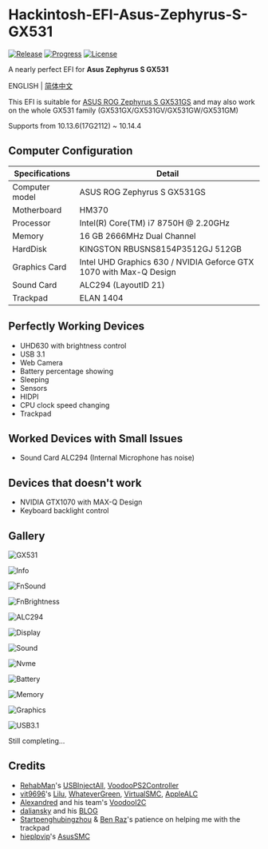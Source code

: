 # Hackintosh-EFI-Asus-Zephyrus-S-GX531

[![Release](https://img.shields.io/github/release/williambj1/Hacintosh-EFI-Asus-Zephyrus-S-GX531.svg)](https://github.com/williambj1/Hacintosh-EFI-Asus-Zephyrus-S-GX531/releases)
[![Progress](https://img.shields.io/badge/Progress-Developing-ff69b4.svg)](https://github.com/williambj1/Hacintosh-EFI-Asus-Zephyrus-S-GX531/blob/master/README.md)
[![License](https://img.shields.io/badge/License-GNU-lightgrey.svg)](https://github.com/williambj1/Hacintosh-EFI-Asus-Zephyrus-S-GX531/blob/master/LICENSE)

A nearly perfect EFI for **Asus Zephyrus S GX531**

ENGLISH | [简体中文](https://github.com/williambj1/Hacintosh-EFI-Asus-Zephyrus-S-GX531/blob/master/Resources/README-zh_CN.md)

This EFI is suitable for [ASUS ROG Zephyrus S GX531GS](https://www.asus.com/us/ROG-Republic-Of-Gamers/ROG-Zephyrus-S-GX531) and may also work on the whole GX531 family (GX531GX/GX531GV/GX531GW/GX531GM)

Supports from 10.13.6(17G2112) ~ 10.14.4

## Computer Configuration

| Specifications | Detail                                                             |
| -------------- | ------------------------------------------------------------------ |
| Computer model | ASUS ROG Zephyrus S GX531GS                                        |
| Motherboard    | HM370                                                              |
| Processor      | Intel(R) Core(TM) i7 8750H @ 2.20GHz                               |
| Memory         | 16 GB  2666MHz Dual Channel                                        |
| HardDisk       | KINGSTON RBUSNS8154P3512GJ 512GB                                   |
| Graphics Card  | Intel UHD Graphics 630 / NVIDIA Geforce GTX 1070 with Max-Q Design |
| Sound Card     | ALC294 (LayoutID 21)                                               |
| Trackpad       | ELAN 1404                                                          |

## Perfectly Working Devices

- UHD630 with brightness control
- USB 3.1
- Web Camera
- Battery percentage showing
- Sleeping
- Sensors
- HIDPI
- CPU clock speed changing
- Trackpad

## Worked Devices with Small Issues

- Sound Card ALC294 (Internal Microphone has noise)

## Devices that doesn't work

- NVIDIA GTX1070 with MAX-Q Design
- Keyboard backlight control

## Gallery

![GX531](https://github.com/williambj1/Hacintosh-EFI-Asus-Zephyrus-S-GX531/blob/master/Resources/GX531.png)

![Info](https://github.com/williambj1/Hacintosh-EFI-Asus-Zephyrus-S-GX531/blob/master/Resources/1.png)

![FnSound](https://github.com/williambj1/Hacintosh-EFI-Asus-Zephyrus-S-GX531/blob/master/Resources/2.png)

![FnBrightness](https://github.com/williambj1/Hacintosh-EFI-Asus-Zephyrus-S-GX531/blob/master/Resources/3.png)

![ALC294](https://github.com/williambj1/Hacintosh-EFI-Asus-Zephyrus-S-GX531/blob/master/Resources/4.png)

![Display](https://github.com/williambj1/Hacintosh-EFI-Asus-Zephyrus-S-GX531/blob/master/Resources/5.png)

![Sound](https://github.com/williambj1/Hacintosh-EFI-Asus-Zephyrus-S-GX531/blob/master/Resources/6.png)

![Nvme](https://github.com/williambj1/Hacintosh-EFI-Asus-Zephyrus-S-GX531/blob/master/Resources/7.png)

![Battery](https://github.com/williambj1/Hacintosh-EFI-Asus-Zephyrus-S-GX531/blob/master/Resources/8.png)

![Memory](https://github.com/williambj1/Hacintosh-EFI-Asus-Zephyrus-S-GX531/blob/master/Resources/9.png)

![Graphics](https://github.com/williambj1/Hacintosh-EFI-Asus-Zephyrus-S-GX531/blob/master/Resources/10.png)

![USB3.1](https://github.com/williambj1/Hacintosh-EFI-Asus-Zephyrus-S-GX531/blob/master/Resources/11.png)

Still completing...

## Credits

- [RehabMan](https://github.com/RehabMan)'s [USBInjectAll](https://github.com/RehabMan/OS-X-USB-Inject-All), [VoodooPS2Controller](https://github.com/RehabMan/OS-X-Voodoo-PS2-Controller)
- [vit9696](https://github.com/vit9696)'s [Lilu](https://github.com/acidanthera/Lilu), [WhateverGreen](https://github.com/acidanthera/WhateverGreen), [VirtualSMC](https://github.com/acidanthera/VirtualSMC), [AppleALC](https://github.com/acidanthera/AppleALC)
- [Alexandred](https://github.com/alexandred) and his team's [VoodooI2C](https://github.com/alexandred/VoodooI2C)
- [daliansky](https://github.com/daliansky) and his [BLOG](https://translate.google.com/translate?sl=zh-CN&tl=en&u=https%3A%2F%2Fblog.daliansky.net%2F)
- [Startpenghubingzhou](https://github.com/penghubingzhou) & [Ben Raz](https://github.com/ben9923)'s patience on helping me with the trackpad
- [hieplpvip](https://github.com/hieplpvip)'s [AsusSMC](https://github.com/hieplpvip/AsusSMC)
